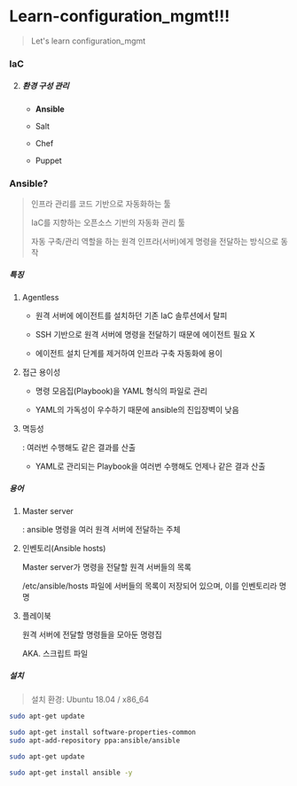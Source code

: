 # Learn-configuration_mgmt!!!
> Let's learn configuration_mgmt

### IaC

2. ##### 환경 구성 관리

   - **Ansible**

   - Salt

   - Chef

   - Puppet



### Ansible?

> 인프라 관리를 코드 기반으로 자동화하는 툴
>
> IaC를 지향하는 오픈소스 기반의 자동화 관리 툴
>
> 자동 구축/관리 역할을 하는 원격 인프라(서버)에게 명령을 전달하는 방식으로 동작



##### 특징

1. Agentless

   - 원격 서버에 에이전트를 설치하던 기존 IaC 솔루션에서 탈피

   - SSH 기반으로 원격 서버에 명령을 전달하기 때문에 에이전트 필요 X

   - 에이전트 설치 단계를 제거하여 인프라 구축 자동화에 용이

2. 접근 용이성

   - 명령 모음집(Playbook)을 YAML 형식의 파일로 관리

   - YAML의 가독성이 우수하기 때문에 ansible의 진입장벽이 낮음

3. 멱등성

   : 여러번 수행해도 같은 결과를 산출

   - YAML로 관리되는 Playbook을 여러번 수행해도 언제나 같은 결과 산출



##### 용어

1. Master server

   : ansible 명령을 여러 원격 서버에 전달하는 주체

2. 인벤토리(Ansible hosts)

   Master server가 명령을 전달할 원격 서버들의 목록

   /etc/ansible/hosts 파일에 서버들의 목록이 저장되어 있으며, 이를 인벤토리라 명명

3. 플레이북

   원격 서버에 전달할 명령들을 모아둔 명령집

   AKA. 스크립트 파일



##### 설치

> 설치 환경: Ubuntu 18.04 / x86_64

```bash
sudo apt-get update

sudo apt-get install software-properties-common
sudo apt-add-repository ppa:ansible/ansible

sudo apt-get update

sudo apt-get install ansible -y
```


